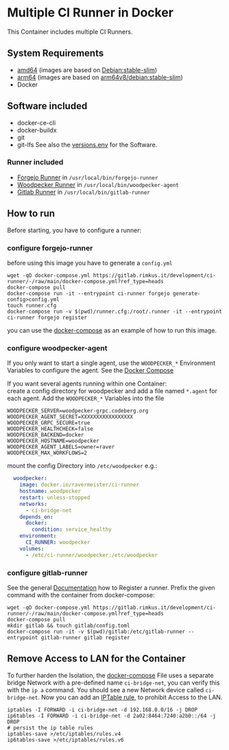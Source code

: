 # Multiple CI Runner in Docker
This Container includes multiple CI Runners.

## System Requirements
- [amd64](https://hub.docker.com/repository/docker/ravermeister/ci-runner/tags?name=amd64) (images are based on [Debian:stable-slim](https://hub.docker.com/_/debian/tags?name=stable-slim))
- [arm64](https://hub.docker.com/repository/docker/ravermeister/ci-runner/tags?name=arm64) (images are based on [arm64v8/debian:stable-slim](https://hub.docker.com/r/arm64v8/debian/tags?name=stable-slim))
- Docker

## Software included
- docker-ce-cli
- docker-buildx
- git
- git-lfs
See also the [versions.env](https://gitlab.rimkus.it/development/ci-runner/-/blob/main/.env/versions.env?ref_type=heads) for the Software.

### Runner included
- [Forgejo Runner](https://code.forgejo.org/forgejo/runner/releases) in `/usr/local/bin/forgejo-runner`
- [Woodpecker Runner](https://github.com/woodpecker-ci/woodpecker/releases) in `/usr/local/bin/woodpecker-agent`
- [Gitlab Runner](https://gitlab.com/gitlab-org/gitlab-runner/-/releases) in `/usr/local/bin/gitlab-runner`

## How to run
Before starting, you have to configure a runner:

### configure forgejo-runner
before using this image you have to generate a `config.yml`
```shell
wget -qO docker-compose.yml https://gitlab.rimkus.it/development/ci-runner/-/raw/main/docker-compose.yml?ref_type=heads
docker-compose pull
docker-compose run -it --entrypoint ci-runner forgejo generate-config>config.yml
touch runner.cfg
docker-compose run -v $(pwd)/runner.cfg:/root/.runner -it --entrypoint ci-runner forgejo register
```

you can use the [docker-compose](https://gitlab.rimkus.it/development/ci-runner/-/blob/main/docker-compose.yml?ref_type=heads) as an example
of how to run this image. 

### configure woodpecker-agent
If you only want to start a single agent, 
use the `WOODPECKER_*` Environment Variables to configure the agent.
See the [Docker Compose](https://gitlab.rimkus.it/development/ci-runner/-/blob/main/docker-compose.yml?ref_type=heads) 

If you want several agents running within one Container:  
create a config directory for woodpecker and add a file named `*.agent` for each agent.
Add the `WOODPECKER_*` Variables into the file
```
WOODPECKER_SERVER=woodpecker-grpc.codeberg.org
WOODPECKER_AGENT_SECRET=XXXXXXXXXXXXXXXXX
WOODPECKER_GRPC_SECURE=true
WOODPECKER_HEALTHCHECK=false
WOODPECKER_BACKEND=docker
WOODPECKER_HOSTNAME=woodpecker
WOODPECKER_AGENT_LABELS=owner=raver
WOODPECKER_MAX_WORKFLOWS=2
```
mount the config Directory into `/etc/woodpecker` e.g.:  
```yaml
  woodpecker:
    image: docker.io/ravermeister/ci-runner
    hostname: woodpecker
    restart: unless-stopped
    networks:
      - ci-bridge-net
    depends_on:
      docker:
        condition: service_healthy
    environment:
      CI_RUNNER: woodpecker
    volumes:
      - /etc/ci-runner/woodpecker:/etc/woodpecker
```
### configure gitlab-runner
See the general [Documentation](https://docs.gitlab.com/runner/register/) how to Register a runner.
Prefix the given command with the container from docker-compose:
```shell
wget -qO docker-compose.yml https://gitlab.rimkus.it/development/ci-runner/-/raw/main/docker-compose.yml?ref_type=heads
docker-compose pull
mkdir gitlab && touch gitlab/config.toml
docker-compose run -it -v $(pwd)/gitlab:/etc/gitlab-runner --entrypoint gitlab-runner gitlab register
```

## Remove Access to LAN for the Container
To further harden the Isolation,
the [docker-compose](https://gitlab.rimkus.it/development/ci-runner/-/blob/main/docker-compose.yml?ref_type=heads) File uses a separate bridge Network with a pre-defined name `ci-bridge-net`, 
you can verify this with the `ip a` command. You should see a new Network device called `ci-bridge-net`. 
Now you can add an [IPTable rule](https://stackoverflow.com/a/45121429), to prohibit Access to the LAN.

```shell
iptables -I FORWARD -i ci-bridge-net -d 192.168.0.0/16 -j DROP
ip6tables -I FORWARD -i ci-bridge-net -d 2a02:8464:7240:a2b0::/64 -j DROP
# persist the ip table rules
iptables-save >/etc/iptables/rules.v4
ip6tables-save >/etc/iptables/rules.v6
```